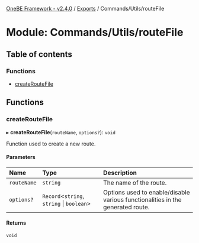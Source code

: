 [OneBE Framework - v2.4.0](../README.md) / [Exports](../modules.md) / Commands/Utils/routeFile

# Module: Commands/Utils/routeFile

## Table of contents

### Functions

- [createRouteFile](Commands_Utils_routeFile.md#createroutefile)

## Functions

### createRouteFile

▸ **createRouteFile**(`routeName`, `options?`): `void`

Function used to create a new route.

#### Parameters

| Name | Type | Description |
| :------ | :------ | :------ |
| `routeName` | `string` | The name of the route. |
| `options?` | `Record`<`string`, `string` \| `boolean`\> | Options used to enable/disable various functionalities in the generated route. |

#### Returns

`void`
